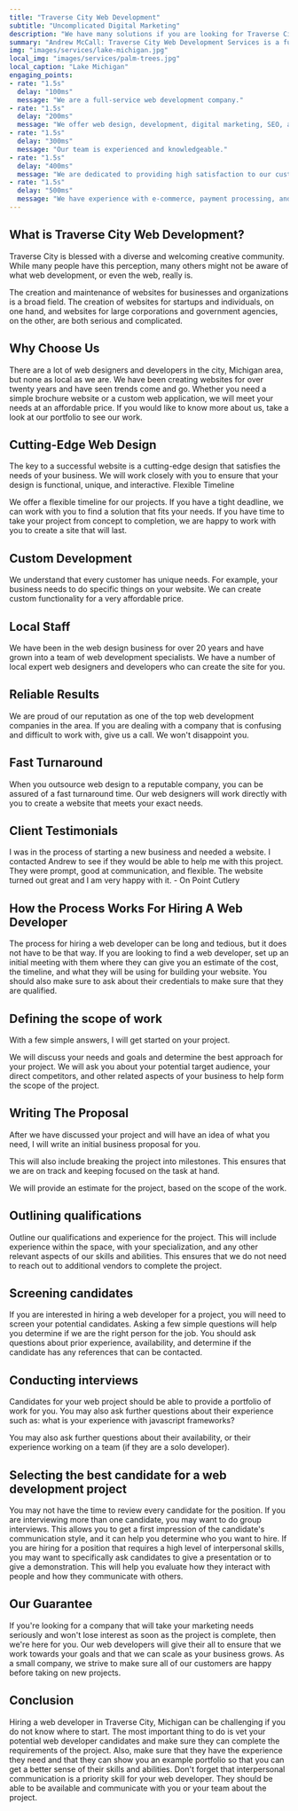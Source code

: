 ```yaml
---
title: "Traverse City Web Development"
subtitle: "Uncomplicated Digital Marketing"
description: "We have many solutions if you are looking for Traverse City web development options that fit all budgets and needs"
summary: "Andrew McCall: Traverse City Web Development Services is a full service web design and internet marketing company serving clients in the Traverse City Michigan. We specialize in custom applications for businesses. Our talented team of web developers, designers, and internet marketing specialists will be happy to work with you to build your website, brand, online presence, and lead generation. Please contact us today to get started."
img: "images/services/lake-michigan.jpg"
local_img: "images/services/palm-trees.jpg"
local_caption: "Lake Michigan"
engaging_points:
- rate: "1.5s"
  delay: "100ms"
  message: "We are a full-service web development company."
- rate: "1.5s"
  delay: "200ms"
  message: "We offer web design, development, digital marketing, SEO, and more."
- rate: "1.5s"
  delay: "300ms"
  message: "Our team is experienced and knowledgeable."
- rate: "1.5s"
  delay: "400ms"
  message: "We are dedicated to providing high satisfaction to our customers."
- rate: "1.5s"
  delay: "500ms"
  message: "We have experience with e-commerce, payment processing, and analytics."
---
```


## What is Traverse City Web Development?

Traverse City is blessed with a diverse and welcoming creative community. While many people have this perception, many others might not be aware of what web development, or even the web, really is.


The creation and maintenance of websites for businesses and organizations is a broad field. The creation of websites for startups and individuals, on one hand, and websites for large corporations and government agencies, on the other, are both serious and complicated.


## Why Choose Us


There are a lot of web designers and developers in the city, Michigan area, but none as local as we are. We have been creating websites for over twenty years and have seen trends come and go. Whether you need a simple brochure website or a custom web application, we will meet your needs at an affordable price. If you would like to know more about us, take a look at our portfolio to see our work. 


## Cutting-Edge Web Design

The key to a successful website is a cutting-edge design that satisfies the needs of your business. We will work closely with you to ensure that your design is functional, unique, and interactive. 
Flexible Timeline

We offer a flexible timeline for our projects. If you have a tight deadline, we can work with you to find a solution that fits your needs. If you have time to take your project from concept to completion, we are happy to work with you to create a site that will last. 


## Custom Development

We understand that every customer has unique needs. For example, your business needs to do specific things on your website. We can create custom functionality for a very affordable price. 


## Local Staff

We have been in the web design business for over 20 years and have grown into a team of web development specialists. We have a number of local expert web designers and developers who can create the site for you. 


## Reliable Results

We are proud of our reputation as one of the top web development companies in the area. If you are dealing with a company that is confusing and difficult to work with, give us a call. We won't disappoint you. 


## Fast Turnaround

When you outsource web design to a reputable company, you can be assured of a fast turnaround time. Our web designers will work directly with you to create a website that meets your exact needs. 


## Client Testimonials

I was in the process of starting a new business and needed a website. I contacted Andrew to see if they would be able to help me with this project. They were prompt, good at communication, and flexible. The website turned out great and I am very happy with it. - On Point Cutlery


## How the Process Works For Hiring A Web Developer
  
The process for hiring a web developer can be long and tedious, but it does not have to be that way. If you are looking to find a web developer, set up an initial meeting with them where they can give you an estimate of the cost, the timeline, and what they will be using for building your website. You should also make sure to ask about their credentials to make sure that they are qualified.  
    
## Defining the scope of work

With a few simple answers, I will get started on your project.

We will discuss your needs and goals and determine the best approach for your project. We will ask you about your potential target audience, your direct competitors, and other related aspects of your business to help form the scope of the project.


## Writing The Proposal

After we have discussed your project and will have an idea of what you need, I will write an initial business proposal for you.

This will also include breaking the project into milestones. This ensures that we are on track and keeping focused on the task at hand. 

We will provide an estimate for the project, based on the scope of the work. 

## Outlining qualifications

Outline our qualifications and experience for the project. This will include experience within the space, with your specialization, and any other relevant aspects of our skills and abilities. This ensures that we do not need to reach out to additional vendors to complete the project. 

## Screening candidates

If you are interested in hiring a web developer for a project, you will need to screen your potential candidates. Asking a few simple questions will help you determine if we are the right person for the job. You should ask questions about prior experience, availability,
and determine if the candidate has any references that can be contacted.

## Conducting interviews

Candidates for your web project should be able to provide a portfolio of work for you. You may also ask further questions about their experience such as: what is your experience with javascript frameworks? 

You may also ask further questions about their availability, or their experience working on a team (if they are a solo developer). 

## Selecting the best candidate for a web development project

You may not have the time to review every candidate for the position. If you are interviewing more than one candidate, you may want to do group interviews. This allows you to get a first impression of the candidate's communication style, and it can help you determine who you want to hire. If you are hiring for a position that requires a high level of interpersonal skills, you may want to specifically ask candidates to give a presentation or to give a demonstration. This will help you evaluate how they interact with people and how they communicate with others. 


## Our Guarantee

If you're looking for a company that will take your marketing needs seriously and won't lose interest as soon as the project is complete, then we're here for you. Our web developers will give their all to ensure that we work towards your goals and that we can scale as your business grows. As a small company, we strive to make sure all of our customers are happy before taking on new projects.


## Conclusion

Hiring a web developer in Traverse City, Michigan can be challenging if you do not know where to start. The most important thing to do is vet your potential web developer candidates and make sure they can complete the requirements of the project. Also, make sure that they have the experience they need and that they can show you an example portfolio so that you can get a better sense of their skills and abilities. Don't forget that interpersonal communication is a priority skill for your web developer. They should be able to be available and communicate with you or your team about the project. 



